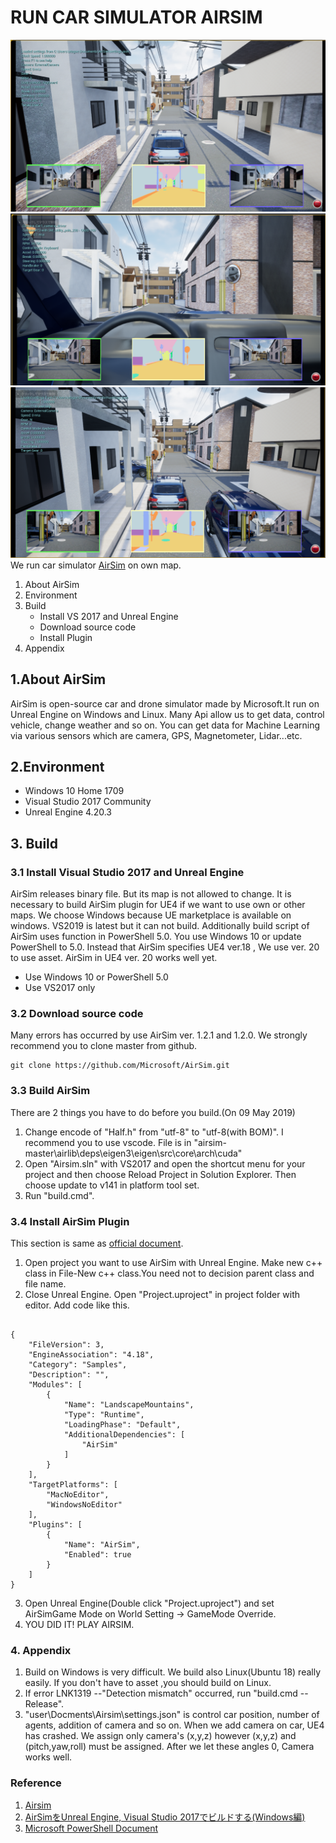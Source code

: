 

# RUN CAR SIMULATOR AIRSIM
![picture1](https://github.com/utagoeinc/Carsimulator/blob/master/1.PNG)
![picture2](https://github.com/utagoeinc/Carsimulator/blob/master/2.PNG)
![picture3](https://github.com/utagoeinc/Carsimulator/blob/master/3.PNG)
We run car simulator [AirSim](https://microsoft.github.io/AirSim/) on own map.
1. About AirSim
2. Environment
3. Build
   - Install VS 2017 and Unreal Engine
   - Download source code
   - Install Plugin
4. Appendix

## 1.About AirSim

AirSim is open-source car and drone simulator made by Microsoft.It run on Unreal Engine on Windows and Linux. Many Api allow us to get data, control vehicle, change weather and so on. You can get data for Machine Learning via various sensors which are camera, GPS, Magnetometer, Lidar...etc.

## 2.Environment

- Windows 10 Home 1709
- Visual Studio 2017 Community
- Unreal Engine 4.20.3

## 3. Build

### 3.1 Install Visual Studio 2017 and Unreal Engine

AirSim releases binary file. But its map is not allowed to change. It is necessary to build AirSim plugin for UE4 if we want to use own or other maps. We choose Windows because UE marketplace is available on windows. VS2019 is latest but it can not build. Additionally build script of AirSim uses function in PowerShell 5.0. You use Windows 10 or update PowerShell to 5.0. Instead that AirSim specifies UE4 ver.18 , We use ver. 20 to use asset. AirSim in UE4 ver. 20 works well yet.

- Use Windows 10 or PowerShell 5.0
- Use VS2017 only

### 3.2 Download source code

Many errors has occurred by use AirSim ver. 1.2.1 and 1.2.0. We strongly recommend you to clone master from github.
```
git clone https://github.com/Microsoft/AirSim.git
```
### 3.3 Build AirSim

There are 2 things you have to do before you build.(On 09 May 2019)

1. Change encode of "Half.h" from "utf-8" to "utf-8(with BOM)". I recommend you to use vscode.
   File is in "airsim-master\airlib\deps\eigen3\eigen\src\core\arch\cuda"
2. Open "Airsim.sln" with VS2017 and open the shortcut menu for your project and then choose Reload Project in Solution Explorer. Then choose update to v141 in platform tool set.
3. Run "build.cmd".

### 3.4 Install AirSim Plugin

This section is same as [official document](https://microsoft.github.io/AirSim/docs/unreal_custenv/).

1. Open project you want to use AirSim with Unreal Engine. Make new c++ class in File-New c++ class.You need not to decision parent class and file name.
2. Close Unreal Engine. Open "Project.uproject"  in project folder with editor. Add code like this.
   
```json:project.uproject

{
    "FileVersion": 3,
    "EngineAssociation": "4.18",
    "Category": "Samples",
    "Description": "",
    "Modules": [
        {
            "Name": "LandscapeMountains",
            "Type": "Runtime",
            "LoadingPhase": "Default",
            "AdditionalDependencies": [
                "AirSim"
            ]
        }
    ],
    "TargetPlatforms": [
        "MacNoEditor",
        "WindowsNoEditor"
    ],
    "Plugins": [
        {
            "Name": "AirSim",
            "Enabled": true
        }
    ]
}

```

3. Open Unreal Engine(Double click "Project.uproject") and set AirSimGame Mode on World Setting -> GameMode Override.
4. YOU DID IT! PLAY AIRSIM.



### 4. Appendix

1. Build on Windows is very difficult. We build also Linux(Ubuntu 18)  really easily. If you don't have to asset ,you should build on Linux.
2. If  error LNK1319 --"Detection mismatch" occurred, run "build.cmd --Release".
3. "user\Docments\Airsim\settings.json" is control car position, number of agents, addition of camera and so on. When we add camera on car, UE4 has crashed. We assign only camera's (x,y,z) however (x,y,z) and (pitch,yaw,roll) must be assigned. After we let these angles 0, Camera works well.

### Reference 
1. [Airsim](https://github.com/Microsoft/AirSim)
2. [AirSimをUnreal Engine, Visual Studio 2017でビルドする(Windows編)](https://qiita.com/thrzn41/items/32171647c15c8da37f31)
3. [Microsoft PowerShell Document](https://docs.microsoft.com/en-us/powershell/module/microsoft.powershell.archive/Expand-Archive?view=powershell-5.0)
